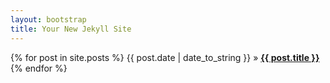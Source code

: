 ```yaml
---
layout: bootstrap
title: Your New Jekyll Site
---
```


<!--==================================================================== HOME-->
<div id="home">

<!--==================================================================== POST-->
<div class="post">
  {% for post in site.posts %}
  <span>{{ post.date | date_to_string }}</span> &raquo;
  <a href="{{ post.url }}" target="content">
    <strong>{{ post.title }}</strong>
  </a>
  <br />
  {% endfor %}
</div>
<!--POST END-->

</div>
